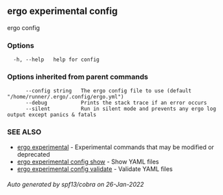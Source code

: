 ## ergo experimental config

ergo config

### Options

```
  -h, --help   help for config
```

### Options inherited from parent commands

```
      --config string   The ergo config file to use (default "/home/runner/.ergo/.config/ergo.yml")
      --debug           Prints the stack trace if an error occurs
      --silent          Run in silent mode and prevents any ergo log output except panics & fatals
```

### SEE ALSO

* [ergo experimental](ergo_experimental.md)	 - Experimental commands that may be modified or deprecated
* [ergo experimental config show](ergo_experimental_config_show.md)	 - Show YAML files
* [ergo experimental config validate](ergo_experimental_config_validate.md)	 - Validate YAML files

###### Auto generated by spf13/cobra on 26-Jan-2022
